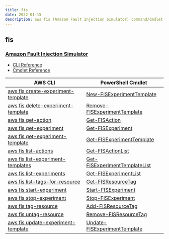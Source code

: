 ```yaml
---
title: fis
date: 2022-01-15
description: aws fis (Amazon Fault Injection Simulator) command/cmdlet list.
---
```


## fis

### [Amazon Fault Injection Simulator](https://aws.amazon.com/fis/)

* [CLI Reference](https://docs.aws.amazon.com/cli/latest/reference/fis/index.html)
* [Cmdlet Reference](https://docs.aws.amazon.com/powershell/latest/reference/items/FIS_cmdlets.html)

|AWS CLI|PowerShell Cmdlet|
|----|----|
|[aws fis create-experiment-template](https://docs.aws.amazon.com/cli/latest/reference/fis/create-experiment-template.html)|[New-FISExperimentTemplate](https://docs.aws.amazon.com/powershell/latest/reference/items/New-FISExperimentTemplate.html)|
|[aws fis delete-experiment-template](https://docs.aws.amazon.com/cli/latest/reference/fis/delete-experiment-template.html)|[Remove-FISExperimentTemplate](https://docs.aws.amazon.com/powershell/latest/reference/items/Remove-FISExperimentTemplate.html)|
|[aws fis get-action](https://docs.aws.amazon.com/cli/latest/reference/fis/get-action.html)|[Get-FISAction](https://docs.aws.amazon.com/powershell/latest/reference/items/Get-FISAction.html)|
|[aws fis get-experiment](https://docs.aws.amazon.com/cli/latest/reference/fis/get-experiment.html)|[Get-FISExperiment](https://docs.aws.amazon.com/powershell/latest/reference/items/Get-FISExperiment.html)|
|[aws fis get-experiment-template](https://docs.aws.amazon.com/cli/latest/reference/fis/get-experiment-template.html)|[Get-FISExperimentTemplate](https://docs.aws.amazon.com/powershell/latest/reference/items/Get-FISExperimentTemplate.html)|
|[aws fis list-actions](https://docs.aws.amazon.com/cli/latest/reference/fis/list-actions.html)|[Get-FISActionList](https://docs.aws.amazon.com/powershell/latest/reference/items/Get-FISActionList.html)|
|[aws fis list-experiment-templates](https://docs.aws.amazon.com/cli/latest/reference/fis/list-experiment-templates.html)|[Get-FISExperimentTemplateList](https://docs.aws.amazon.com/powershell/latest/reference/items/Get-FISExperimentTemplateList.html)|
|[aws fis list-experiments](https://docs.aws.amazon.com/cli/latest/reference/fis/list-experiments.html)|[Get-FISExperimentList](https://docs.aws.amazon.com/powershell/latest/reference/items/Get-FISExperimentList.html)|
|[aws fis list-tags-for-resource](https://docs.aws.amazon.com/cli/latest/reference/fis/list-tags-for-resource.html)|[Get-FISResourceTag](https://docs.aws.amazon.com/powershell/latest/reference/items/Get-FISResourceTag.html)|
|[aws fis start-experiment](https://docs.aws.amazon.com/cli/latest/reference/fis/start-experiment.html)|[Start-FISExperiment](https://docs.aws.amazon.com/powershell/latest/reference/items/Start-FISExperiment.html)|
|[aws fis stop-experiment](https://docs.aws.amazon.com/cli/latest/reference/fis/stop-experiment.html)|[Stop-FISExperiment](https://docs.aws.amazon.com/powershell/latest/reference/items/Stop-FISExperiment.html)|
|[aws fis tag-resource](https://docs.aws.amazon.com/cli/latest/reference/fis/tag-resource.html)|[Add-FISResourceTag](https://docs.aws.amazon.com/powershell/latest/reference/items/Add-FISResourceTag.html)|
|[aws fis untag-resource](https://docs.aws.amazon.com/cli/latest/reference/fis/untag-resource.html)|[Remove-FISResourceTag](https://docs.aws.amazon.com/powershell/latest/reference/items/Remove-FISResourceTag.html)|
|[aws fis update-experiment-template](https://docs.aws.amazon.com/cli/latest/reference/fis/update-experiment-template.html)|[Update-FISExperimentTemplate](https://docs.aws.amazon.com/powershell/latest/reference/items/Update-FISExperimentTemplate.html)|

